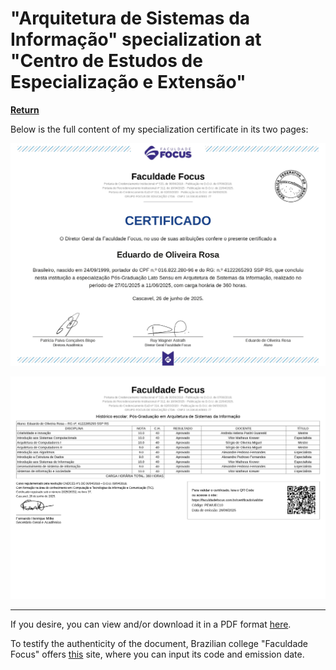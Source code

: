 # "Arquitetura de Sistemas da Informação" specialization at "Centro de Estudos de Especialização e Extensão"

**[Return][back]**

Below is the full content of my specialization certificate in its two pages:

![Page 1](https://github.com/Mestre-Tramador/Mestre-Tramador/blob/main/assets/data/educational/academics/3-Arquitetura-de-Sistemas-da-Informação/diploma.page.1.jpg)

![Page 2](https://github.com/Mestre-Tramador/Mestre-Tramador/blob/main/assets/data/educational/academics/3-Arquitetura-de-Sistemas-da-Informação/diploma.page.2.jpg)

---

If you desire, you can view and/or download it in a PDF format [here][download].

To testify the authenticity of the document, Brazilian college "Faculdade Focus" offers [this][focus]
site, where you can input its code and emission date.

<!--                              WHY THE REFERENCES IN ENGLISH?                               -->
<!-- You'll notice that the below references are in English.                                   -->
<!-- It was done this way so the exact hyperlinks among all languages can easily identifiable. -->
[back]: ../README.EN.md
[download]: https://raw.githubusercontent.com/Mestre-Tramador/Mestre-Tramador/main/assets/data/educational/academics/3-Arquitetura-de-Sistemas-da-Informação/diploma.pdf
[focus]: https://faculdadefocus.com.br/certificado/validar
